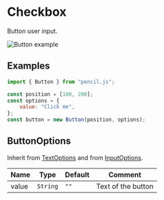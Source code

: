 # Checkbox

Button user input.

![Button example](../../../media/examples/button.png)


## Examples

```js
import { Button } from "pencil.js";

const position = [100, 200];
const options = {
    value: "Click me",
};
const button = new Button(position, options);
```

## ButtonOptions
Inherit from [TextOptions](../text/readme.md#textoptions) and from [InputOptions](../input/readme.md#inputoptions).

| Name  | Type     | Default | Comment            |
|-------|----------|---------|--------------------|
| value | `String` | `""`    | Text of the button |

